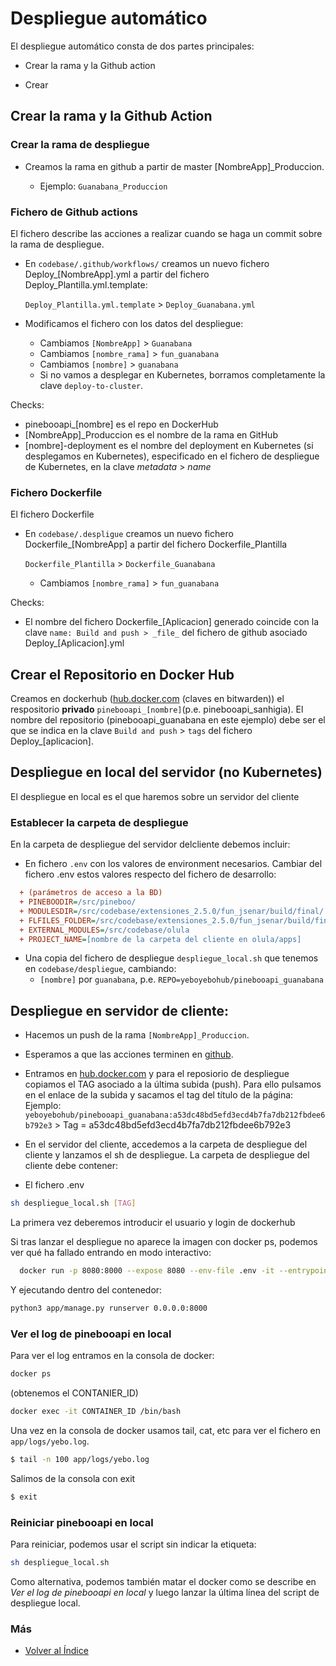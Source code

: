 # Despliegue automático
El despliegue automático consta de dos partes principales:

+ Crear la rama y la Github action

+ Crear 

## Crear la rama y la Github Action

### Crear la rama de despliegue
+ Creamos la rama en github a partir de master [NombreApp]_Produccion.

  + Ejemplo: `Guanabana_Produccion`

### Fichero de Github actions
El fichero describe las acciones a realizar cuando se haga un commit sobre la rama de despliegue.

+ En `codebase/.github/workflows/` creamos un nuevo fichero Deploy_[NombreApp].yml a partir del fichero Deploy_Plantilla.yml.template:

  `Deploy_Plantilla.yml.template` > `Deploy_Guanabana.yml`

+ Modificamos el fichero con los datos del despliegue:

  + Cambiamos `[NombreApp]` > `Guanabana`
  + Cambiamos `[nombre_rama]` > `fun_guanabana`
  + Cambiamos `[nombre]` > `guanabana`
  + Si no vamos a desplegar en Kubernetes, borramos completamente la clave `deploy-to-cluster`.

Checks:

  + pinebooapi_[nombre] es el repo en DockerHub
  + [NombreApp]_Produccion es el nombre de la rama en GitHub
  + [nombre]-deployment es el nombre del deployment en Kubernetes (si desplegamos en Kubernetes), especificado en el fichero de despliegue de Kubernetes, en la clave _metadata_ > _name_

### Fichero Dockerfile
El fichero Dockerfile 

+ En `codebase/.despligue` creamos un nuevo fichero Dockerfile_[NombreApp] a partir del fichero Dockerfile_Plantilla

  `Dockerfile_Plantilla` > `Dockerfile_Guanabana`

  + Cambiamos `[nombre_rama]` > `fun_guanabana`

Checks:

  + El nombre del fichero Dockerfile_[Aplicacion] generado coincide con la clave `name: Build and push > _file_` del fichero de github asociado Deploy_[Aplicacion].yml

## Crear el Repositorio en Docker Hub

Creamos en dockerhub ([hub.docker.com](https://hub.docker.com) (claves en bitwarden)) el respositorio __privado__ `pinebooapi_[nombre]`(p.e. pinebooapi_sanhigia). El nombre del repositorio (pinebooapi_guanabana en este ejemplo) debe ser el que se indica en la clave `Build and push` > `tags` del fichero Deploy_[aplicacion].

## Despliegue en local del servidor (no Kubernetes)
El despliegue en local es el que haremos sobre un servidor del cliente

### Establecer la carpeta de despliegue
En la carpeta de despliegue del servidor delcliente debemos incluir:

+ En fichero `.env` con los valores de environment necesarios. Cambiar del fichero .env estos valores respecto del fichero de desarrollo:

```ini
  + (parámetros de acceso a la BD)
  + PINEBOODIR=/src/pineboo/
  + MODULESDIR=/src/codebase/extensiones_2.5.0/fun_jsenar/build/final/
  + FLFILES_FOLDER=/src/codebase/extensiones_2.5.0/fun_jsenar/build/final/
  + EXTERNAL_MODULES=/src/codebase/olula
  + PROJECT_NAME=[nombre de la carpeta del cliente en olula/apps]
```

+ Una copia del fichero de despliegue `despliegue_local.sh` que tenemos en `codebase/despliegue`, cambiando:
  + `[nombre]` por `guanabana`, p.e. `REPO=yeboyebohub/pinebooapi_guanabana`


## Despliegue en servidor de cliente:

+ Hacemos un push de la rama `[NombreApp]_Produccion`.

+ Esperamos a que las acciones terminen en [github](https://github.com/yeboyebo/codebase/actions).

+ Entramos en [hub.docker.com](https://hub.docker.com/repositories/yeboyebohub) y para el reposiorio de despliegue copiamos el TAG asociado a la última subida (push). Para ello pulsamos en el enlace de la subida y sacamos el tag del título de la página:
Ejemplo: `yeboyebohub/pinebooapi_guanabana:a53dc48bd5efd3ecd4b7fa7db212fbdee6b792e3` > Tag = a53dc48bd5efd3ecd4b7fa7db212fbdee6b792e3

+ En el servidor del cliente, accedemos a la carpeta de despliegue del cliente y lanzamos el sh de despliegue.
La carpeta de despliegue del cliente debe contener:

+ El fichero .env

``` sh
sh despliegue_local.sh [TAG]
```
La primera vez deberemos introducir el usuario y login de dockerhub

Si tras lanzar el despliegue no aparece la imagen con docker ps, podemos ver qué ha fallado entrando en modo interactivo:
```sh
  docker run -p 8080:8000 --expose 8080 --env-file .env -it --entrypoint /bin/bash yeboyebohub/pinebooapi_hispanicfiber:latest
```
Y ejecutando dentro del contenedor:

```sh
python3 app/manage.py runserver 0.0.0.0:8000
```
### Ver el log de pinebooapi en local
Para ver el log entramos en la consola de docker:
```sh
docker ps
```
(obtenemos el CONTANIER_ID)
```sh
docker exec -it CONTAINER_ID /bin/bash
```
Una vez en la consola de docker usamos tail, cat, etc para ver el fichero en `app/logs/yebo.log`.
```sh
$ tail -n 100 app/logs/yebo.log
```
Salimos de la consola con exit
```sh
$ exit
```

### Reiniciar pinebooapi en local
Para reiniciar, podemos usar el script sin indicar la etiqueta:
``` sh
sh despliegue_local.sh
```
Como alternativa, podemos también matar el docker como se describe en _Ver el log de pinebooapi en local_ y luego lanzar la última línea del script de despliegue local.


### Más

  * [Volver al Índice](./index.md)